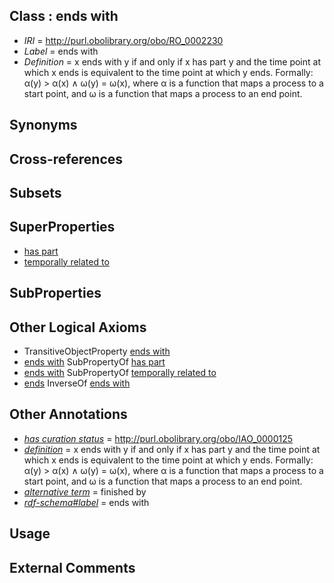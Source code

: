 
## Class : ends with

 * *IRI* = http://purl.obolibrary.org/obo/RO_0002230
 * *Label* = ends with
 * *Definition* = x ends with y if and only if x has part y and the time point at which x ends is equivalent to the time point at which y ends. Formally: α(y) > α(x) ∧ ω(y) = ω(x), where α is a function that maps a process to a start point, and ω is a function that maps a process to an end point.

## Synonyms


## Cross-references


## Subsets


## SuperProperties

 * [has part](../../BFO/51/BFO_0000051.md)
 * [temporally related to](../../RO/22/RO_0002222.md)

## SubProperties


## Other Logical Axioms

 * TransitiveObjectProperty [ends with](../../RO/30/RO_0002230.md)
 * [ends with](../../RO/30/RO_0002230.md) SubPropertyOf [has part](../../BFO/51/BFO_0000051.md)
 * [ends with](../../RO/30/RO_0002230.md) SubPropertyOf [temporally related to](../../RO/22/RO_0002222.md)
 * [ends](../../RO/29/RO_0002229.md) InverseOf [ends with](../../RO/30/RO_0002230.md)

## Other Annotations

 * *[has curation status](../../IAO/14/IAO_0000114.md)* = http://purl.obolibrary.org/obo/IAO_0000125
 * *[definition](../../IAO/15/IAO_0000115.md)* = x ends with y if and only if x has part y and the time point at which x ends is equivalent to the time point at which y ends. Formally: α(y) > α(x) ∧ ω(y) = ω(x), where α is a function that maps a process to a start point, and ω is a function that maps a process to an end point.
 * *[alternative term](../../IAO/18/IAO_0000118.md)* = finished by
 * *[rdf-schema#label](../../el/rdf-schema#label.md)* = ends with

## Usage


## External Comments

